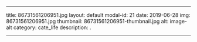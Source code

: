 
---
title: 86731561206951.jpg
layout: default
modal-id: 21
date: 2019-06-28
img: 86731561206951.jpg
thumbnail: 86731561206951-thumbnail.jpg
alt: image-alt
category: cate_life
description: .

---
